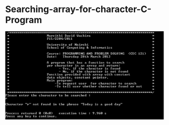 # Searching-array-for-character-C-Program


![Searching-array-for-character-C-Program Photo](https://github.com/dwachira/Searching-array-for-character-C-Program/blob/master/David%20Wachira%20-%20Search%20Array%20for%20Character%20-%20C%20Program%20-%20Screenshot.png?raw=true)
